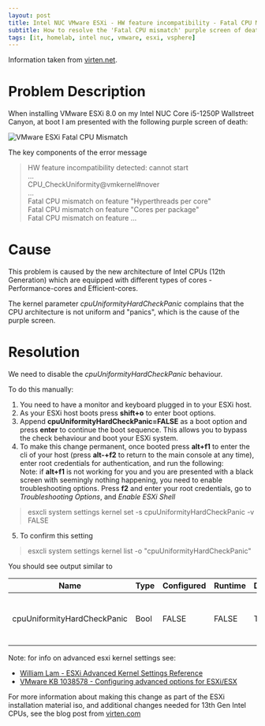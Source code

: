 ```yaml
---
layout: post
title: Intel NUC VMware ESXi - HW feature incompatibility - Fatal CPU Mismatch
subtitle: How to resolve the 'Fatal CPU mismatch' purple screen of death for VMware ESXi on Intel NUC
tags: [it, homelab, intel nuc, vmware, esxi, vsphere]
---
```


Information taken from [virten.net][vitren-cpu-mismatch].

# Problem Description
When installing VMware ESXi 8.0 on my Intel NUC Core i5-1250P Wallstreet Canyon, at boot I am presented with the following purple screen of death:

![VMware ESXi Fatal CPU Mismatch](/assets/img/blog/fatal-cpu-mismatch.png)

The key components of the error message
> HW feature incompatibility detected: cannot start  
> ...  
> CPU_CheckUniformity@vmkernel#nover  
> ...  
> Fatal CPU mismatch on feature "Hyperthreads per core"  
> Fatal CPU mismatch on feature "Cores per package"  
> Fatal CPU mismatch on feature ...  

# Cause
This problem is caused by the new architecture of Intel CPUs (12th Generation) which are equipped with different types of cores - Performance-cores and Efficient-cores. 

The kernel parameter _cpuUniformityHardCheckPanic_ complains that the CPU architecture is not uniform and "panics", which is the cause of the purple screen.

# Resolution
We need to disable the _cpuUniformityHardCheckPanic_ behaviour.

To do this manually:
1. You need to have a monitor and keyboard plugged in to your ESXi host.
2. As your ESXi host boots press **shift+o** to enter boot options.
3. Append **cpuUniformityHardCheckPanic=FALSE** as a boot option and press **enter** to continue the boot sequence. This allows you to bypass the check behaviour and boot your ESXi system.
4. To make this change permanent, once booted press **alt+f1** to enter the cli of your host (press **alt-+f2** to return to the main console at any time), enter root credentials for authentication, and run the following:    
 Note: if **alt+f1** is not working for you and you are presented with a black screen with seemingly nothing happening, you need to enable troubleshooting options. Press **f2** and enter your root credentials, go to _Troubleshooting Options_, and _Enable ESXi Shell_
 > esxcli system settings kernel set -s cpuUniformityHardCheckPanic -v FALSE
 5. To confirm this setting  
 > esxcli system settings kernel list -o "cpuUniformityHardCheckPanic"

 You should see output similar to
 
 |Name|Type|Configured|Runtime|Default|Description|
 |--- |--- |---       |---    |---    |---        |
 |cpuUniformityHardCheckPanic|Bool|FALSE|FALSE|TRUE|Panic if CPU uniformity hard check fails|

 Note: for info on advanced esxi kernel settings see:
 * [William Lam - ESXi Advanced Kernel Settings Reference](https://williamlam.com/2022/12/esxi-advanced-kernel-settings-reference.html)
 * [VMware KB 1038578 - Configuring advanced options for ESXi/ESX](https://kb.vmware.com/s/article/1038578)

For more information about making this change as part of the ESXi installation material iso, and additional changes needed for 13th Gen Intel CPUs, see the blog post from [virten.com][vitren-cpu-mismatch]

[vitren-cpu-mismatch]: https://www.virten.net/2022/11/esxi-7-and-8-installation-fails-with-fatal-cpu-mismatch-on-feature/
